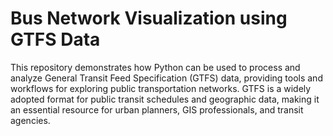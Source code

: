 # Bus Network Visualization using GTFS Data
This repository demonstrates how Python can be used to process and analyze General Transit Feed Specification (GTFS) data, providing tools and workflows for exploring public transportation networks. GTFS is a widely adopted format for public transit schedules and geographic data, making it an essential resource for urban planners, GIS professionals, and transit agencies.
